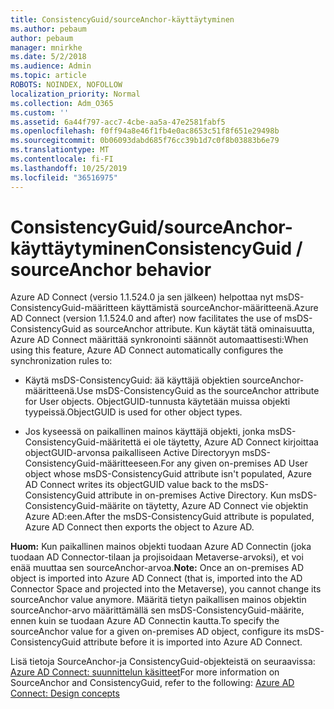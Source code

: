 ```yaml
---
title: ConsistencyGuid/sourceAnchor-käyttäytyminen
ms.author: pebaum
author: pebaum
manager: mnirkhe
ms.date: 5/2/2018
ms.audience: Admin
ms.topic: article
ROBOTS: NOINDEX, NOFOLLOW
localization_priority: Normal
ms.collection: Adm_O365
ms.custom: ''
ms.assetid: 6a44f797-acc7-4cbe-aa5a-47e2581fabf5
ms.openlocfilehash: f0ff94a8e46f1fb4e0ac8653c51f8f651e29498b
ms.sourcegitcommit: 0b06093dabd685f76cc39b1d7c0f8b03883b6e79
ms.translationtype: MT
ms.contentlocale: fi-FI
ms.lasthandoff: 10/25/2019
ms.locfileid: "36516975"
---
```

# <a name="consistencyguid--sourceanchor-behavior"></a><span data-ttu-id="b2427-102">ConsistencyGuid/sourceAnchor-käyttäytyminen</span><span class="sxs-lookup"><span data-stu-id="b2427-102">ConsistencyGuid / sourceAnchor behavior</span></span>

<span data-ttu-id="b2427-103">Azure AD Connect (versio 1.1.524.0 ja sen jälkeen) helpottaa nyt msDS-ConsistencyGuid-määritteen käyttämistä sourceAnchor-määritteenä.</span><span class="sxs-lookup"><span data-stu-id="b2427-103">Azure AD Connect (version 1.1.524.0 and after) now facilitates the use of msDS-ConsistencyGuid as sourceAnchor attribute.</span></span> <span data-ttu-id="b2427-104">Kun käytät tätä ominaisuutta, Azure AD Connect määrittää synkronointi säännöt automaattisesti:</span><span class="sxs-lookup"><span data-stu-id="b2427-104">When using this feature, Azure AD Connect automatically configures the synchronization rules to:</span></span>
  
- <span data-ttu-id="b2427-105">Käytä msDS-ConsistencyGuid: ää käyttäjä objektien sourceAnchor-määritteenä.</span><span class="sxs-lookup"><span data-stu-id="b2427-105">Use msDS-ConsistencyGuid as the sourceAnchor attribute for User objects.</span></span> <span data-ttu-id="b2427-106">ObjectGUID-tunnusta käytetään muissa objekti tyypeissä.</span><span class="sxs-lookup"><span data-stu-id="b2427-106">ObjectGUID is used for other object types.</span></span>
    
- <span data-ttu-id="b2427-107">Jos kyseessä on paikallinen mainos käyttäjä objekti, jonka msDS-ConsistencyGuid-määritettä ei ole täytetty, Azure AD Connect kirjoittaa objectGUID-arvonsa paikalliseen Active Directoryyn msDS-ConsistencyGuid-määritteeseen.</span><span class="sxs-lookup"><span data-stu-id="b2427-107">For any given on-premises AD User object whose msDS-ConsistencyGuid attribute isn't populated, Azure AD Connect writes its objectGUID value back to the msDS-ConsistencyGuid attribute in on-premises Active Directory.</span></span> <span data-ttu-id="b2427-108">Kun msDS-ConsistencyGuid-määrite on täytetty, Azure AD Connect vie objektin Azure AD:een.</span><span class="sxs-lookup"><span data-stu-id="b2427-108">After the msDS-ConsistencyGuid attribute is populated, Azure AD Connect then exports the object to Azure AD.</span></span>
    
 <span data-ttu-id="b2427-109">**Huom:** Kun paikallinen mainos objekti tuodaan Azure AD Connectin (joka tuodaan AD Connector-tilaan ja projisoidaan Metaverse-arvoksi), et voi enää muuttaa sen sourceAnchor-arvoa.</span><span class="sxs-lookup"><span data-stu-id="b2427-109">**Note:** Once an on-premises AD object is imported into Azure AD Connect (that is, imported into the AD Connector Space and projected into the Metaverse), you cannot change its sourceAnchor value anymore.</span></span> <span data-ttu-id="b2427-110">Määritä tietyn paikallisen mainos objektin sourceAnchor-arvo määrittämällä sen msDS-ConsistencyGuid-määrite, ennen kuin se tuodaan Azure AD Connectin kautta.</span><span class="sxs-lookup"><span data-stu-id="b2427-110">To specify the sourceAnchor value for a given on-premises AD object, configure its msDS-ConsistencyGuid attribute before it is imported into Azure AD Connect.</span></span> 
  
<span data-ttu-id="b2427-111">Lisä tietoja SourceAnchor-ja ConsistencyGuid-objekteistä on seuraavissa: [Azure AD Connect: suunnittelun käsitteet](https://docs.microsoft.com/azure/active-directory/connect/active-directory-aadconnect-design-concepts)</span><span class="sxs-lookup"><span data-stu-id="b2427-111">For more information on SourceAnchor and ConsistencyGuid, refer to the following: [Azure AD Connect: Design concepts](https://docs.microsoft.com/azure/active-directory/connect/active-directory-aadconnect-design-concepts)</span></span>
  

